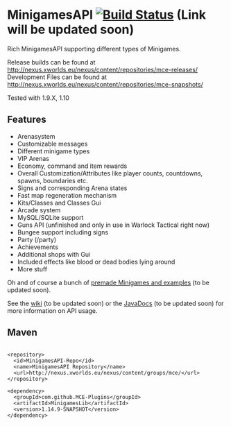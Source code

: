 MinigamesAPI [![Build Status](https://drone.io/github.com/instance01/MinigamesAPI/status.png?1)](https://drone.io/github.com/instance01/MinigamesAPI/latest) (Link will be updated soon)
============

Rich MinigamesAPI supporting different types of Minigames.


Release builds can be found at http://nexus.xworlds.eu/nexus/content/repositories/mce-releases/
Development Files can be found at http://nexus.xworlds.eu/nexus/content/repositories/mce-snapshots/

Tested with 1.9.X, 1.10


Features
--------


- Arenasystem
- Customizable messages
- Different minigame types
- VIP Arenas
- Economy, command and item rewards
- Overall Customization/Attributes like player counts, countdowns, spawns, boundaries etc.
- Signs and corresponding Arena states
- Fast map regeneration mechanism
- Kits/Classes and Classes Gui
- Arcade system
- MySQL/SQLite support
- Guns API (unfinished and only in use in Warlock Tactical right now)
- Bungee support including signs
- Party (/party)
- Achievements
- Additional shops with Gui
- Included effects like blood or dead bodies lying around
- More stuff


Oh and of course a bunch of [premade Minigames and examples](https://github.com/MC-Minigames/) (to be updated soon).

See the [wiki](https://github.com/instance01/MinigamesAPI/wiki) (to be updated soon) or the [JavaDocs](http://www.instancedev.com/bukkitdev/MinigamesAPI/javadocs/) (to be updated soon) for more information on API usage.


Maven
-----

```

<repository>
  <id>MinigamesAPI-Repo</id>
  <name>MinigamesAPI Repository</name>
  <url>http://nexus.xworlds.eu/nexus/content/groups/mce/</url>
</repository>

<dependency>
  <groupId>com.github.MCE-Plugins</groupId>
  <artifactId>MinigamesLib</artifactId>
  <version>1.14.9-SNAPSHOT</version>
</dependency>


```

